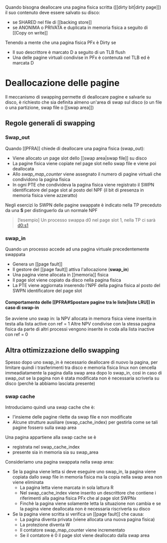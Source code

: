 Quando bisogna deallocare una pagina fisica scritta ([[dirty bit|dirty page]]) il suo contenuto deve essere salvato su disco:
- se SHARED nel file di [[backing store]] 
- se ANONIMA o PRIVATA e duplicata in memoria fisica a seguito di [[Copy on write]]

Tenendo a mente che una pagina fisica PFx è Dirty se
- Il suo descrittore è marcato D a seguito di un TLB flush
- Una delle pagine virtuali condivise in PFx è contenuta nel TLB ed è marcata D


# Deallocazione delle pagine
Il meccanismo di swapping permette di deallocare pagine e salvarle su disco, è richiesto che sia definita almeno un'area di swap sul disco (o un file o una partizione, swap file o [[swap area]])


## Regole generali di swapping

### Swap_out
Quando [[PFRA]] chiede di deallocare una pagina fisica (swap_out):
- Viene allocato un page slot dello [[swap area|swap file]] su disco
- La pagine fisica viene copiate nel page slot nello swap file e viene poi deallocata
- Allo *swap_map_counter* viene assegnato il numero di pagine virtuali che condividono la pagina fisica
- In ogni PTE che condivideva la pagina fisica viene registrato il SWPN identificatore del page slot al posto del NPF (il bit di presenza in memoria fisica viene azzeratto)

Negli esercizi lo SWPN delle pagine swappate è indicato nella TP preceduto da una **S** per distinguerlo da un normale NPF

>[!esempio]
>Un processo swappa d0 nel page slot 1, nella TP ci sarà <d0:s1>


### swap_in
Quando un processo accede ad una pagina virtuale precedentemente swappata
- Genera un [[page fault]]
- Il gestore del [[page fault]] attiva l'allocazione (**swap_in**)
- Una pagina viene allocata in [[memoria]] fisica
- Il page slot viene copiato da disco nella pagina fisica
- La PTE viene aggiornata inserendo l'NPF della pagina fisica al posto del SWPN identificatore del page slot


#### Comportamento delle [[PFRA#Spostare pagine tra le liste|liste LRU]] in caso di swap-in
Se avviene uno swap in: la NPV allocata in memora fisica viene inserita in testa alla lista active con ref = 1
Altre NPV condivise con la stessa pagina fisica da parte di altri processi vengono inserite in coda alla lista inactive con ref = 0


## Altra ottimizzazione dello swapping
Spesso dopo uno swap_in è necessario deallocare di nuovo la pagina, per limitare quindi i trasferimenti tra disco e memoria fisica linux non cencella immeadiatamente la pagina dalla swap area dopo lo swap_in, così in caso di swap_out se la pagina non è stata modificata non è necessaria scriverla su disco (perchè la abbiamo lasciata presente)


### swap cache
Introduciamo quindi una swap cache che è:
- l'insieme delle pagine rilette da swap file e non modificate
- Alcune strutture ausiliare (swap_cache_index) per gestirla come se tali pagine fossero sulla swap area 

Una pagina appartiene alla swap cache se è 
- registrata nel swap_cache_index 
- presente sia in memoria sia su swap_area 

Consideriamo una pagina swappata nella swap area:
- Se la pagina viene letta si deve eseguire uno swap_in, la pagina viene copiata dallo swap file in memoria fisica ma la copia nella swap area non viene eliminata
	- La pagina letta viene marcata in sola lattura R
	- Nel swap_cache_index viene inserito un descrittore che contiene i riferimenti alla pagina fisica PFx che al page slot SWPNx
	- Finchè la pagina viene solamente letta la situazione non cambia e se la pagina viene deallocata non è necessaria riscriverla su disco
- Se la pagina viene scritta si verifica un [[page fault]] che causa:
	- La pagina diventa privata (viene allocata una nuova pagina fisica)
	- La protezione diventa W
	- Il contatore swap_map_counter viene incrementato
	- Se il contatore è 0 il page slot viene deallocato dalla swap area

